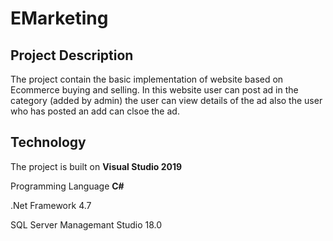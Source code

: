 # EMarketing

Project Description
---
The project contain the basic implementation of website based on Ecommerce buying and selling. In this website user can post ad in the category (added by admin) the user can view details of the ad also the user who has posted an add can clsoe the ad.

Technology
---
The project is built on **Visual Studio 2019**

Programming Language **C#**

.Net Framework 4.7

SQL Server Managemant Studio 18.0
